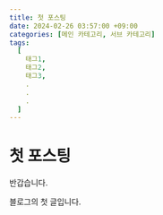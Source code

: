 ```yaml
---
title: 첫 포스팅
date: 2024-02-26 03:57:00 +09:00
categories: [메인 카테고리, 서브 카테고리]
tags:
  [
    태그1,
    태그2,
    태그3,
    .
    .
    .
  ]
---
```


# 첫 포스팅

반갑습니다.

블로그의 첫 글입니다.